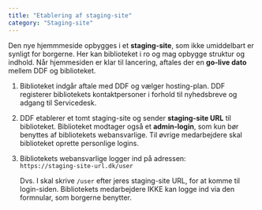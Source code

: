 ```yaml
---
title: "Etablering af staging-site"
category: "Staging-site"
---
```


Den nye hjemmmeside opbygges i et **staging-site**, som ikke umiddelbart er synligt for borgerne. Her kan biblioteket i ro og mag opbygge struktur og indhold.
Når hjemmesiden er klar til lancering, aftales der en **go-live dato** mellem DDF og biblioteket. 

1. Biblioteket indgår aftale med DDF og vælger hosting-plan. DDF registerer bibliotekets kontaktpersoner i forhold til nyhedsbreve og adgang til Servicedesk.
  
2. DDF etablerer et tomt staging-site og sender **staging-site URL** til biblioteket. Biblioteket modtager også et **admin-login**, som kun bør benyttes af bibliotekets webansvarlige. Til øvrige medarbejdere skal biblioteket oprette personlige logins.

3. Bibliotekets webansvarlige logger ind på adressen:\
   `https://staging-site-url.dk/user`
   
   Dvs. I skal skrive `/user` efter jeres staging-site URL, for at komme til login-siden.
   Bibliotekets medarbejdere IKKE kan logge ind via den formnular, som borgerne benytter.




